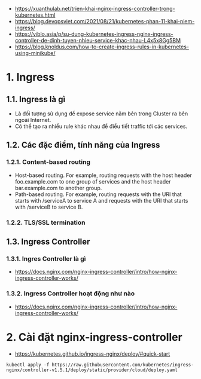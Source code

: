 - https://xuanthulab.net/trien-khai-nginx-ingress-controller-trong-kubernetes.html
- https://blog.devopsviet.com/2021/08/21/kubernetes-phan-11-khai-niem-ingress/
- https://viblo.asia/p/su-dung-kubernetes-ingress-nginx-ingress-controller-de-dinh-tuyen-nhieu-service-khac-nhau-L4x5x8Gg5BM
- https://blog.knoldus.com/how-to-create-ingress-rules-in-kubernetes-using-minikube/


# 1. Ingress
## 1.1. Ingress là gì
- Là đối tượng sử dụng để expose service nằm bên trong Cluster ra bên ngoài Internet.
- Có thể tạo ra nhiều rule khác nhau để điều tiết traffic tới các services.

## 1.2. Các đặc điểm, tính năng của Ingress
### 1.2.1. Content-based routing
- Host-based routing. For example, routing requests with the host header foo.example.com to one group of services and the host header bar.example.com to another group.
- Path-based routing. For example, routing requests with the URI that starts with /serviceA to service A and requests with the URI that starts with /serviceB to service B.

### 1.2.2. TLS/SSL termination

## 1.3. Ingress Controller
### 1.3.1. Ingres Controller là gì
- https://docs.nginx.com/nginx-ingress-controller/intro/how-nginx-ingress-controller-works/

### 1.3.2. Ingress Controller hoạt động như nào
- https://docs.nginx.com/nginx-ingress-controller/intro/how-nginx-ingress-controller-works/


# 2. Cài đặt nginx-ingress-controller 
- https://kubernetes.github.io/ingress-nginx/deploy/#quick-start

```shell
kubectl apply -f https://raw.githubusercontent.com/kubernetes/ingress-nginx/controller-v1.5.1/deploy/static/provider/cloud/deploy.yaml
```


